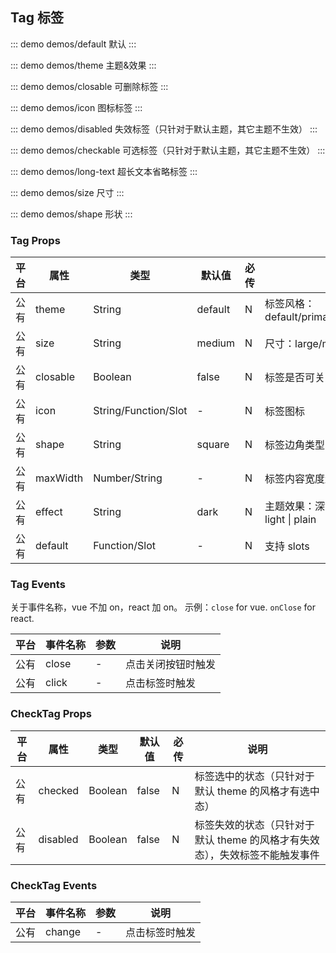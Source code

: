 ## Tag 标签

::: demo demos/default 默认
:::

::: demo demos/theme 主题&效果
:::

::: demo demos/closable 可删除标签
:::

::: demo demos/icon 图标标签
:::

::: demo demos/disabled 失效标签（只针对于默认主题，其它主题不生效）
:::

::: demo demos/checkable 可选标签（只针对于默认主题，其它主题不生效）
:::

::: demo demos/long-text 超长文本省略标签
:::

::: demo demos/size 尺寸
:::

::: demo demos/shape 形状
:::

### Tag Props

| 平台 | 属性     | 类型                 | 默认值  | 必传 | 说明                                                  |
| ---- | -------- | -------------------- | ------- | ---- | ----------------------------------------------------- |
| 公有 | theme    | String               | default | N    | 标签风格：default/primary/info/warning/danger/success |
| 公有 | size     | String               | medium | N    | 尺寸：large/medium/small（大/中(默认)/小）           |
| 公有 | closable | Boolean               | false   | N    | 标签是否可关闭                                        |
| 公有 | icon     | String/Function/Slot | -       | N    | 标签图标                                              |
| 公有 | shape    | String               | square  | N    | 标签边角类型：square/round/mark                     |
| 公有 | maxWidth | Number/String     | -  | N    | 标签内容宽度超出 maxWidth 时，会出现省略号                     |
| 公有 | effect   | String | dark | N | 主题效果：深色（默认），浅色，朴素。dark \| light \| plain                  |
| 公有 | default  | Function/Slot        | -       | N    | 支持 slots                                            |

### Tag Events

关于事件名称，vue 不加 on，react 加 on。
示例：`close` for vue. `onClose` for react.

| 平台 | 事件名称 | 参数 | 说明               |
| ---- | -------- | ---- | ------------------ |
| 公有 | close    | -    | 点击关闭按钮时触发 |
| 公有 | click    | -    | 点击标签时触发     |

### CheckTag Props

| 平台 | 属性     | 类型                 | 默认值  | 必传 | 说明                                                  |
| ---- | -------- | -------------------- | ------- | ---- | ----------------------------------------------------- |
| 公有 | checked  | Boolean              | false   | N    | 标签选中的状态（只针对于默认 theme 的风格才有选中态）                                       |
| 公有 | disabled  | Boolean              | false   | N    | 标签失效的状态（只针对于默认 theme 的风格才有失效态），失效标签不能触发事件                                       |

### CheckTag Events

| 平台 | 事件名称 | 参数 | 说明               |
| ---- | -------- | ---- | ------------------ |
| 公有 | change    | -    | 点击标签时触发     |
